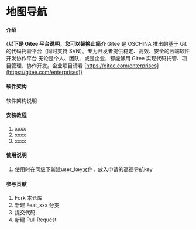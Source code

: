 <!--
 * @Author: CollaalloC
 * @Date: 2022-01-22 16:57:00
 * @LastEditors: CollaalloC
 * @LastEditTime: 2022-01-22 17:12:31
 * @Description: file content
 * @Algorithm: algorithm
-->
# 地图导航

#### 介绍
{**以下是 Gitee 平台说明，您可以替换此简介**
Gitee 是 OSCHINA 推出的基于 Git 的代码托管平台（同时支持 SVN）。专为开发者提供稳定、高效、安全的云端软件开发协作平台
无论是个人、团队、或是企业，都能够用 Gitee 实现代码托管、项目管理、协作开发。企业项目请看 [https://gitee.com/enterprises](https://gitee.com/enterprises)}

#### 软件架构
软件架构说明


#### 安装教程

1.  xxxx
2.  xxxx
3.  xxxx

#### 使用说明
1. 使用时在同级下新建user_key文件，放入申请的高德导航key

#### 参与贡献

1.  Fork 本仓库
2.  新建 Feat_xxx 分支
3.  提交代码
4.  新建 Pull Request
